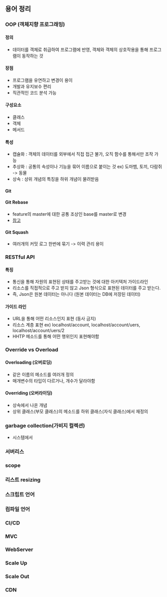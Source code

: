 ## 용어 정리
### OOP (객체지향 프로그래밍)
#### 정의
- 데이터를 객체로 취급하여 프로그램에 반영, 객체와 객체의 상호작용을 통해 프로그램이 동작하는 것
#### 장점
- 프로그램을 유연하고 변경이 용이
- 개발과 유지보수 편리
- 직관적인 코드 분석 가능
#### 구성요소
- 클래스
- 객체
- 메서드
#### 특성
- 캡슐화 : 객체의 데이터를 외부에서 직접 접근 불가, 오직 함수를 통해서만 조작 가능
- 추상화 : 공통의 속성이나 기능을 묶어 이름으로 붙이는 것 ex) 도마뱀, 토끼, 다람쥐 -> 동물
- 상속 : 상위 개념의 특징을 하위 개념이 물려받음
#### Git
#### Git Rebase
- feature의 master에 대한 공통 조상인 base를 master로 변경
- [참고](https://velog.io/@godori/Git-Rebase)
#### Git Squash
- 여러개의 커밋 로그 한번에 묶기 -> 이력 관리 용이
### RESTful API
#### 특징
- 통신을 통해 자원의 표현된 상태를 주고받는 것에 대한 아키텍처 가이드라인
- 리소스를 직접적으로 주고 받지 않고 Json 형식으로 표현된 데이터를 주고 받는다.
- 즉, Json은 원본 데이터는 아니다 (원본 데이터는 DB에 저장된 데이터)
#### 가이드 라인
- URL을 통해 어떤 리소스인지 표현 (동사 금지)
- 리소스 계층 표현 ex) localhost/account, localhost/account/uers, localhost/account/uers/2
- HHTP 메소드를 통해 어떤 행위인지 표현해야함
### Override vs Overload
#### Overloading (오버로딩)
- 같은 이름의 메소드를 여러개 정의
- 매개변수의 타입이 다르거나, 개수가 달라야함
#### Overriding (오버라이딩)
- 상속에서 나온 개념
- 상위 클래스(부모 클래스)의 메소드를 하위 클래스(자식 클래스)에서 재정의
### garbage collection(가비지 컬렉션)
- 시스템에서 

### 서버리스
### scope
### 리스트 resizing
### 스크립트 언어
### 컴파일 언어
### CI/CD
### MVC
### WebServer
### Scale Up
### Scale Out
### CDN
